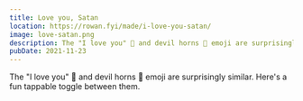 ```yaml
---
title: Love you, Satan
location: https://rowan.fyi/made/i-love-you-satan/
image: love-satan.png
description: The "I love you" 🤟 and devil horns 🤘 emoji are surprisingly similar. Here's a fun tappable toggle between them.
pubDate: 2021-11-23
---
```


The "I love you" 🤟 and devil horns 🤘 emoji are surprisingly similar. Here's a fun tappable toggle between them.
